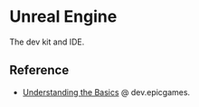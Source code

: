 # Unreal Engine

The dev kit and IDE.

## Reference

- [Understanding the Basics](https://dev.epicgames.com/documentation/en-us/unreal-engine/understanding-the-basics-of-unreal-engine) @ dev.epicgames.
